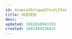 ```yaml
---
id: 4cwwsa2knlqwyb7sv4j5fec
title: 动态规划
desc: ''
updated: 1682656943193
created: 1682484526425
---
```


